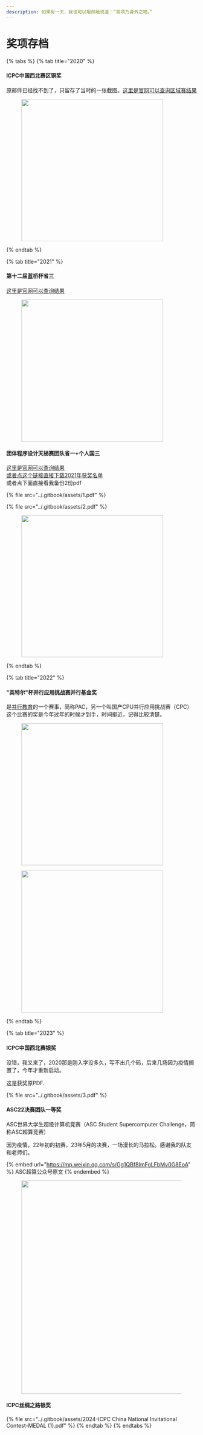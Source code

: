 ```yaml
---
description: 如果有一天，我也可以坦然地说道：“奖项乃身外之物。”
---
```


# 奖项存档

{% tabs %}
{% tab title="2020" %}
#### ICPC中国西北赛区铜奖

原邮件已经找不到了，只留存了当时的一张截图。[这里是官网可以查询区域赛结果](https://icpc.global/regionals/results)

<figure><img src="../.gitbook/assets/1.jpg" alt="" width="375"><figcaption></figcaption></figure>
{% endtab %}

{% tab title="2021" %}
#### 第十二届蓝桥杯省三 <a href="#di-shi-er-jie-lan-qiao-bei-sheng-san" id="di-shi-er-jie-lan-qiao-bei-sheng-san"></a>

[这里是官网可以查询结果](https://dasai.lanqiao.cn/pages/v7/dasai/cert/cert\_list.html?n=%E8%8E%AB%E5%BA%B7%E9%BE%99\&c=430523200210093515\&t=1)

<figure><img src="../.gitbook/assets/2.jpg" alt="" width="375"><figcaption></figcaption></figure>

#### 团体程序设计天梯赛团队省一+个人国三 <a href="#tuan-ti-cheng-xu-she-ji-tian-ti-sai-tuan-dui-sheng-yi-ge-ren-guo-san" id="tuan-ti-cheng-xu-she-ji-tian-ti-sai-tuan-dui-sheng-yi-ge-ren-guo-san"></a>

[这里是官网可以查询结果](https://gplt.patest.cn/notification)\
[或者点这个链接直接下载2021年获奖名单](https://gplt-prod.nos-eastchina1.126.net/GPLT4a39bbfdbef33339.pdf)\
或者点下面直接看我备份2份pdf

{% file src="../.gitbook/assets/1.pdf" %}

{% file src="../.gitbook/assets/2.pdf" %}

<figure><img src="../.gitbook/assets/3.jpg" alt="" width="375"><figcaption></figcaption></figure>
{% endtab %}

{% tab title="2022" %}
#### "英特尔"杯并行应用挑战赛并行基金奖 <a href="#ying-te-er-bei-bing-hang-ying-yong-tiao-zhan-sai-bing-hang-ji-jin-jiang" id="ying-te-er-bei-bing-hang-ying-yong-tiao-zhan-sai-bing-hang-ji-jin-jiang"></a>

是[并行教育](http://www.paraedu.org.cn/home/index)的一个赛事，简称PAC，另一个叫国产CPU并行应用挑战赛（CPC）\
这个比赛的奖是今年过年的时候才到手，时间挺近，记得比较清楚。

<figure><img src="../.gitbook/assets/4.jpg" alt="" width="375"><figcaption></figcaption></figure>

<figure><img src="../.gitbook/assets/5.jpg" alt="" width="375"><figcaption></figcaption></figure>
{% endtab %}

{% tab title="2023" %}
#### ICPC中国西北赛银奖 <a href="#icpc-zhong-guo-xi-bei-sai-yin-jiang" id="icpc-zhong-guo-xi-bei-sai-yin-jiang"></a>

没错，我又来了，2020那是刚入学没多久，写不出几个码，后来几场因为疫情搁置了，今年才重新启动。

这是获奖原PDF.

{% file src="../.gitbook/assets/3.pdf" %}

#### ASC22决赛团队一等奖 <a href="#asc2022" id="asc2022"></a>

ASC世界大学生超级计算机竞赛（ASC Student Supercomputer Challenge，简称ASC超算竞赛）

因为疫情，22年初的初赛，23年5月的决赛，一场漫长的马拉松。感谢我的队友和老师们。

{% embed url="https://mp.weixin.qq.com/s/Gg1QBf8ImFgLFbMv0G8EoA" %}
ASC超算公众号原文
{% endembed %}

<figure><img src="../.gitbook/assets/DCCCD33B390DD36B649DAAD294BA62BF.jpg" alt="" width="563"><figcaption></figcaption></figure>

#### ICPC丝绸之路银奖

{% file src="../.gitbook/assets/2024-ICPC China National Invitational  Contest-MEDAL (1).pdf" %}
{% endtab %}
{% endtabs %}

